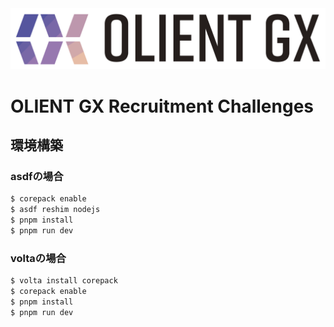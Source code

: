 <img src="public/olientgx-logo.svg" />

# OLIENT GX Recruitment Challenges

## 環境構築

### asdfの場合

```sh
$ corepack enable
$ asdf reshim nodejs
$ pnpm install
$ pnpm run dev
```

### voltaの場合

```sh
$ volta install corepack
$ corepack enable
$ pnpm install
$ pnpm run dev
```
